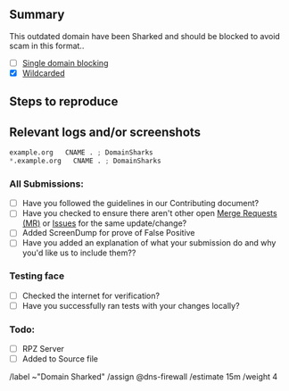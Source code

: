 ## Summary

<!-- Summarize the reason encountered concisely, and keep any domains in 
back ticks `(`)` -->

This outdated domain have been Sharked and should be blocked to avoid 
scam in this format..

- [ ] [Single domain blocking](source/sharked-domains/domains.list)
- [X] [Wildcarded](source/sharked-domains/wildcard.list)

## Steps to reproduce

<!-- How one can reproduce the issue - this is very important -->



## Relevant logs and/or screenshots
<!-- Paste any relevant logs - please use code blocks (```) to format 
console output, logs, and code as it's very hard to read otherwise. -->
<!-- required -->


```python
example.org   CNAME . ; DomainSharks 
*.example.org   CNAME . ; DomainSharks 
```

### All Submissions:
- [ ] Have you followed the guidelines in our Contributing document?
- [ ] Have you checked to ensure there aren't other open
	[Merge Requests (MR)](../merge_requests) or [Issues](../issues) for
	the same update/change?
- [ ] Added ScreenDump for prove of False Positive
- [ ] Have you added an explanation of what your submission do and why
	you'd like us to include them??

### Testing face
- [ ] Checked the internet for verification?
- [ ] Have you successfully ran tests with your changes locally?

### Todo:
- [ ] RPZ Server
- [ ] Added to Source file

/label ~"Domain Sharked" 
/assign @dns-firewall 
/estimate 15m
/weight 4
